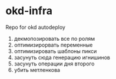 # okd-infra
Repo for okd autodeploy

1. декмопозировать все по ролям
2. оптимизирорвать переменные
3. оптимизировать шаблоны пикси
4. засунуть сюда генерацию игнишинов
5. засунуть операции дня второго
6. убить метленкова